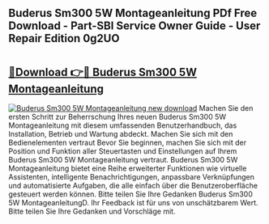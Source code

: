 ## Buderus Sm300 5W Montageanleitung PDf Free Download - Part-SBl Service Owner Guide - User Repair Edition 0g2UO

# <h2><a href="http://df76f3l.blite.top/?on=Buderus+Sm300+5W+Montageanleitung">🔗Download 👉🔴 Buderus Sm300 5W Montageanleitung</a></h2>

[![Buderus Sm300 5W Montageanleitung new download](https://i.imgur.com/lujVjoI.png)](http://df76f3l.blite.top/?on=Buderus+Sm300+5W+Montageanleitung)
Machen Sie den ersten Schritt zur Beherrschung Ihres neuen Buderus Sm300 5W Montageanleitung mit diesem umfassenden Benutzerhandbuch, das Installation, Betrieb und Wartung abdeckt. Machen Sie sich mit den Bedienelementen vertraut Bevor Sie beginnen, machen Sie sich mit der Position und Funktion aller Steuertasten und Einstellungen auf Ihrem Buderus Sm300 5W Montageanleitung vertraut. Buderus Sm300 5W Montageanleitung bietet eine Reihe erweiterter Funktionen wie virtuelle Assistenten, intelligente Benachrichtigungen, anpassbare Verknüpfungen und automatisierte Aufgaben, die alle einfach über die Benutzeroberfläche gesteuert werden können. Bitte teilen Sie Ihre Gedanken Buderus Sm300 5W MontageanleitungD. Ihr Feedback ist für uns von unschätzbarem Wert. Bitte teilen Sie Ihre Gedanken und Vorschläge mit.
